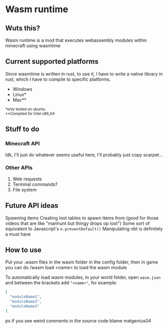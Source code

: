 # Wasm runtime

## Wuts this?
Wasm runtime is a mod that executes webassembly modules within minecraft using wasmtime

## Current supported platforms
Since wasmtime is written in rust, to use it, I have to write a native library in rust, which I have to compile to specific platforms.

* Windows
* Linux*
* Mac**

<sub>*only tested on ubuntu</sub>
<br />
<sub>**Compiled for Intel x86_64</sub>

## Stuff to do
### Minecraft API
Idk, I'll just do whatever seems useful here, I'll probably just copy scarpet...
### Other APIs
1. Web requests
2. Terminal commands?
3. File system

## Future API ideas
Spawning items
Creating loot tables to spawn items from (good for those videos that are like "manhunt but thingy drops op loot")
Some sort of equivalent to Javascript's `e.preventDefault()`
Manipulating nbt is definitely a must have

## How to use
Put your .wasm files in the wasm folder in the config folder, then in game you can do /wasm load \<name\> to load the wasm module

To automatically load wasm modules, in your world folder, open `wasm.json` and between the brackets add `"<name>"`, for example:

```json
[
  "moduleName1",
  "moduleName2",
  "moduleName3"
]
```


ps if you see weird comments in the source code blame matgenius04